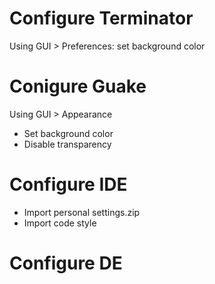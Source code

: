 # Configure Terminator 
Using GUI > Preferences: set background color

# Conigure Guake
Using GUI > Appearance
- Set background color
- Disable transparency

# Configure IDE
- Import personal settings.zip
- Import code style

# Configure DE

